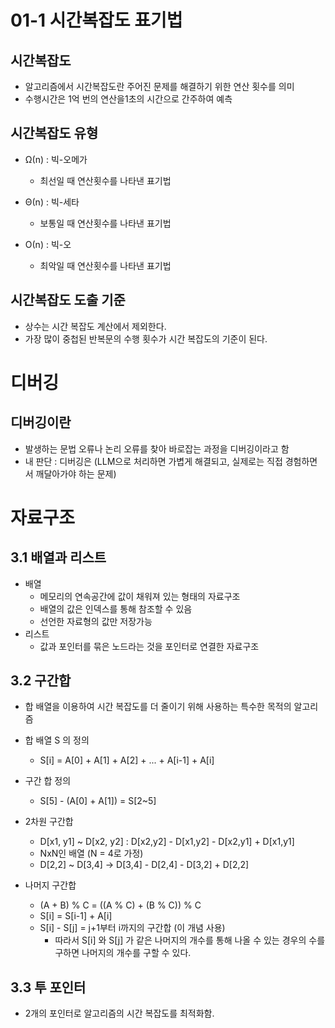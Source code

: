 # 01-1 시간복잡도 표기법

## 시간복잡도

- 알고리즘에서 시간복잡도란 주어진 문제를 해결하기 위한 연산 횟수를 의미
- 수행시간은 1억 번의 연산을1초의 시간으로 간주하여 예측

## 시간복잡도 유형

- Ω(n) : 빅-오메가
  - 최선일 때 연산횟수를 나타낸 표기법

- Θ(n) : 빅-세타
  - 보통일 때 연산횟수를 나타낸 표기법

- Ο(n) : 빅-오
  - 최악일 때 연산횟수를 나타낸 표기법


## 시간복잡도 도출 기준

- 상수는 시간 복잡도 계산에서 제외한다.
- 가장 많이 중첩된 반복문의 수행 횟수가 시간 복잡도의 기준이 된다.

# 디버깅

## 디버깅이란

- 발생하는 문법 오류나 논리 오류를 찾아 바로잡는 과정을 디버깅이라고 함
- 내 판단 : 디버깅은 (LLM으로 처리하면 가볍게 해결되고, 실제로는 직접 경험하면서 깨달아가야 하는 문제)

# 자료구조

## 3.1 배열과 리스트

- 배열
  - 메모리의 연속공간에 값이 채워져 있는 형태의 자료구조
  - 배열의 값은 인덱스를 통해 참조할 수 있음
  - 선언한 자료형의 값만 저장가능
- 리스트
  - 값과 포인터를 묶은 노드라는 것을 포인터로 연결한 자료구조

## 3.2 구간합

- 합 배열을 이용하여 시간 복잡도를 더 줄이기 위해 사용하는 특수한 목적의 알고리즘
- 합 배열 S 의 정의
  - S[i] = A[0] + A[1] + A[2] + ... + A[i-1] + A[i]

- 구간 합 정의
  - S[5] - (A[0] + A[1]) = S[2~5]

- 2차원 구간합
  - D[x1, y1] ~ D[x2, y2] : D[x2,y2] - D[x1,y2] - D[x2,y1] + D[x1,y1]
  - NxN인 배열 (N = 4로 가정)
  - D[2,2] ~ D[3,4] -> D[3,4] - D[2,4] - D[3,2] + D[2,2]

- 나머지 구간합
  - (A + B) % C = ((A % C) + (B % C)) % C
  - S[i] = S[i-1] + A[i]
  - S[i] - S[j] = j+1부터 i까지의 구간합 (이 개념 사용)
    - 따라서 S[i] 와 S[j] 가 같은 나머지의 개수를 통해 나올 수 있는 경우의 수를 구하면 나머지의 개수를 구할 수 있다.

## 3.3 투 포인터

- 2개의 포인터로 알고리즘의 시간 복잡도를 최적화함.